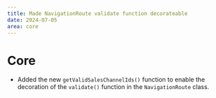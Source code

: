 ```yaml
---
title: Made NavigationRoute validate function decorateable
date: 2024-07-05
area: core
---
```


# Core
* Added the new `getValidSalesChannelIds()` function to enable the decoration of the `validate()` function in the `NavigationRoute` class.
